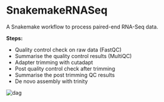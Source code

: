 # SnakemakeRNASeq
A Snakemake workflow to process paired-end RNA-Seq data.

**Steps:**

- Quality control check on raw data (FastQC)
- Summarise the quality control results (MultiQC)
- Adapter trimming with cutadapt
- Post quality control check after trimming
- Summarise the post trimming QC results 
- De novo assembly with trinity

![dag](https://user-images.githubusercontent.com/42179487/59511884-6baff900-8e85-11e9-8865-599dae245db1.png)


